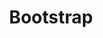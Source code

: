 ---
blog: https://blog.getbootstrap.com/
git: https://github.com/twbs/bootstrap
images:
- getbootstrap-icon.svg
- getbootstrap-ar21.svg
logohandle: getbootstrap
sort: bootstrap
tags:
- webdesign
- site_template
title: Bootstrap
twitter: https://x.com/getbootstrap
website: http://getbootstrap.com/
---